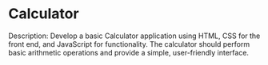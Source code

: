 # Calculator 
Description: Develop a basic Calculator application using HTML, CSS for the front end, and JavaScript for functionality. The calculator should perform basic arithmetic operations and provide a simple, user-friendly interface.
